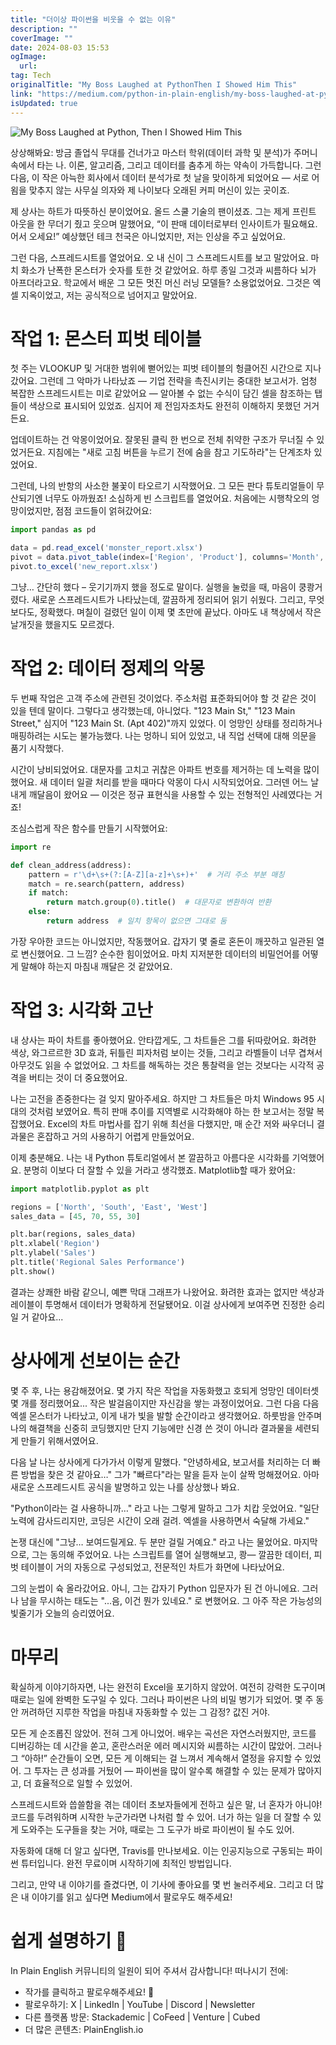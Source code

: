 ```yaml
---
title: "더이상 파이썬을 비웃을 수 없는 이유"
description: ""
coverImage: ""
date: 2024-08-03 15:53
ogImage: 
  url: 
tag: Tech
originalTitle: "My Boss Laughed at PythonThen I Showed Him This"
link: "https://medium.com/python-in-plain-english/my-boss-laughed-at-python-then-i-showed-him-this-3dfcd77a3736"
isUpdated: true
---
```






![My Boss Laughed at Python, Then I Showed Him This](/assets/img/MyBossLaughedatPythonThenIShowedHimThis_0.png)

상상해봐요: 방금 졸업식 무대를 건너가고 마스터 학위(데이터 과학 및 분석)가 주머니 속에서 타는 나. 이론, 알고리즘, 그리고 데이터를 춤추게 하는 약속이 가득합니다. 그런 다음, 이 작은 아늑한 회사에서 데이터 분석가로 첫 날을 맞이하게 되었어요 — 서로 어욈을 맞추지 않는 사무실 의자와 제 나이보다 오래된 커피 머신이 있는 곳이죠.

제 상사는 하트가 따뜻하신 분이었어요. 올드 스쿨 기술의 팬이셨죠. 그는 제게 프린트 아웃을 한 무더기 줬고 웃으며 말했어요, “이 판매 데이터로부터 인사이트가 필요해요. 어서 오세요!” 예상했던 테크 천국은 아니었지만, 저는 인상을 주고 싶었어요.

그런 다음, 스프레드시트를 열었어요. 오 내 신이 그 스프레드시트를 보고 말았어요. 마치 화소가 난폭한 몬스터가 숫자를 토한 것 같았어요. 하루 종일 그것과 씨름하다 뇌가 아프더라고요. 학교에서 배운 그 모든 멋진 머신 러닝 모델들? 소용없었어요. 그것은 엑셀 지옥이었고, 저는 공식적으로 넘어지고 말았어요.

<div class="content-ad"></div>

# 작업 1: 몬스터 피벗 테이블

첫 주는 VLOOKUP 및 거대한 범위에 뻗어있는 피벗 테이블의 헝클어진 시간으로 지나갔어요. 그런데 그 악마가 나타났죠 — 기업 전략을 촉진시키는 중대한 보고서가. 엄청 복잡한 스프레드시트는 미로 같았어요 — 알아볼 수 없는 수식이 담긴 셀을 참조하는 탭들이 색상으로 표시되어 있었죠. 심지어 제 전임자조차도 완전히 이해하지 못했던 거거든요.

업데이트하는 건 악몽이었어요. 잘못된 클릭 한 번으로 전체 취약한 구조가 무너질 수 있었거든요. 지침에는 "새로 고침 버튼을 누르기 전에 숨을 참고 기도하라"는 단계조차 있었어요.

그런데, 나의 반항의 사소한 불꽃이 타오르기 시작했어요. 그 모든 판다 튜토리얼들이 무산되기엔 너무도 아까웠죠! 소심하게 빈 스크립트를 열었어요. 처음에는 시행착오의 엉망이었지만, 점점 코드들이 얽혀갔어요:

<div class="content-ad"></div>

```js
import pandas as pd

data = pd.read_excel('monster_report.xlsx')
pivot = data.pivot_table(index=['Region', 'Product'], columns='Month', values='Sales', aggfunc='sum')
pivot.to_excel('new_report.xlsx')
```

그냥… 간단히 했다 – 웃기기까지 했을 정도로 말이다. 실행을 눌렀을 때, 마음이 쿵쾅거렸다. 새로운 스프레드시트가 나타났는데, 깔끔하게 정리되어 읽기 쉬웠다. 그리고, 무엇보다도, 정확했다. 며칠이 걸렸던 일이 이제 몇 초만에 끝났다. 아마도 내 책상에서 작은 날개짓을 했을지도 모르겠다.

# 작업 2: 데이터 정제의 악몽

두 번째 작업은 고객 주소에 관련된 것이었다. 주소처럼 표준화되어야 할 것 같은 것이 있을 텐데 말이다. 그렇다고 생각했는데, 아니었다. "123 Main St," "123 Main Street," 심지어 "123 Main St. (Apt 402)"까지 있었다. 이 엉망인 상태를 정리하거나 매핑하려는 시도는 불가능했다. 나는 멍하니 되어 있었고, 내 직업 선택에 대해 의문을 품기 시작했다.

<div class="content-ad"></div>

시간이 낭비되었어요. 대문자를 고치고 귀찮은 아파트 번호를 제거하는 데 노력을 많이 했어요. 새 데이터 일괄 처리를 받을 때마다 악몽이 다시 시작되었어요. 그러덴 어느 날 내게 깨달음이 왔어요 — 이것은 정규 표현식을 사용할 수 있는 전형적인 사례였다는 거죠!

조심스럽게 작은 함수를 만들기 시작했어요:

```python
import re

def clean_address(address):
    pattern = r'\d+\s+(?:[A-Z][a-z]+\s+)+'  # 거리 주소 부분 매칭
    match = re.search(pattern, address)
    if match:
        return match.group(0).title()  # 대문자로 변환하여 반환
    else:
        return address  # 일치 항목이 없으면 그대로 둠
```

가장 우아한 코드는 아니었지만, 작동했어요. 갑자기 몇 줄로 혼돈이 깨끗하고 일관된 열로 변신했어요. 그 느낌? 순수한 힘이었어요. 마치 지저분한 데이터의 비밀언어를 어떻게 말해야 하는지 마침내 깨달은 것 같았어요.

<div class="content-ad"></div>

# 작업 3: 시각화 고난

내 상사는 파이 차트를 좋아했어요. 안타깝게도, 그 차트들은 그를 뒤따랐어요. 화려한 색상, 와그르르한 3D 효과, 뒤틀린 피자처럼 보이는 것들, 그리고 라벨들이 너무 겹쳐서 아무것도 읽을 수 없었어요. 그 차트를 해독하는 것은 통찰력을 얻는 것보다는 시각적 공격을 버티는 것이 더 중요했어요.

나는 고전을 존중한다는 걸 잊지 말아주세요. 하지만 그 차트들은 마치 Windows 95 시대의 것처럼 보였어요. 특히 판매 추이를 지역별로 시각화해야 하는 한 보고서는 정말 복잡했어요. Excel의 차트 마법사를 잡기 위해 최선을 다했지만, 매 순간 저와 싸우더니 결과물은 혼잡하고 거의 사용하기 어렵게 만들었어요.

이제 충분해요. 나는 내 Python 튜토리얼에서 본 깔끔하고 아름다운 시각화를 기억했어요. 분명히 이보다 더 잘할 수 있을 거라고 생각했죠. Matplotlib할 때가 왔어요:

<div class="content-ad"></div>

```python
import matplotlib.pyplot as plt

regions = ['North', 'South', 'East', 'West']
sales_data = [45, 70, 55, 30]

plt.bar(regions, sales_data)
plt.xlabel('Region')
plt.ylabel('Sales')
plt.title('Regional Sales Performance')
plt.show()
```

결과는 상쾌한 바람 같으니, 예쁜 막대 그래프가 나왔어요. 화려한 효과는 없지만 색상과 레이블이 투명해서 데이터가 명확하게 전달됐어요. 이걸 상사에게 보여주면 진정한 승리일 거 같아요...

# 상사에게 선보이는 순간

몇 주 후, 나는 용감해졌어요. 몇 가지 작은 작업을 자동화했고 호되게 엉망인 데이터셋 몇 개를 정리했어요... 작은 발걸음이지만 자신감을 쌓는 과정이었어요. 그런 다음 다음 엑셀 몬스터가 나타났고, 이게 내가 빛을 발할 순간이라고 생각했어요. 하룻밤을 안주며 나의 해결책을 신중히 코딩했지만 단지 기능에만 신경 쓴 것이 아니라 결과물을 세련되게 만들기 위해서였어요.

<div class="content-ad"></div>

다음 날 나는 상사에게 다가가서 이렇게 말했다. "안녕하세요, 보고서를 처리하는 더 빠른 방법을 찾은 것 같아요…" 그가 "빠르다"라는 말을 듣자 눈이 살짝 멍해졌어요. 아마 새로운 스프레드시트 공식을 발명하고 있는 나를 상상했나 봐요.

"Python이라는 걸 사용하니까…" 라고 나는 그렇게 말하고 그가 치캅 웃었어요. "일단 노력에 감사드리지만, 코딩은 시간이 오래 걸려. 엑셀을 사용하면서 숙달해 가세요."

논쟁 대신에 "그냥… 보여드릴게요. 두 분만 걸릴 거예요." 라고 나는 물었어요. 마지막으로, 그는 동의해 주었어요. 나는 스크립트를 열어 실행해보고, 쾅— 깔끔한 데이터, 피벗 테이블이 거의 자동으로 구성되었고, 전문적인 차트가 화면에 나타났어요.

그의 눈썹이 슉 올라갔어요. 아니, 그는 갑자기 Python 입문자가 된 건 아니에요. 그러나 남을 무시하는 태도는 "...음, 이건 뭔가 있네요." 로 변했어요. 그 아주 작은 가능성의 빛줄기가 오늘의 승리였어요.

<div class="content-ad"></div>

# 마무리

확실하게 이야기하자면, 나는 완전히 Excel을 포기하지 않았어. 여전히 강력한 도구이며 때로는 일에 완벽한 도구일 수 있다. 그러나 파이썬은 나의 비밀 병기가 되었어. 몇 주 동안 꺼려하던 지루한 작업을 마침내 자동화할 수 있는 그 감정? 값진 거야.

모든 게 순조롭진 않았어. 전혀 그게 아니었어. 배우는 곡선은 자연스러웠지만, 코드를 디버깅하는 데 시간을 쏟고, 혼란스러운 에러 메시지와 씨름하는 시간이 많았어. 그러나 그 “아하!” 순간들이 오면, 모든 게 이해되는 걸 느껴서 계속해서 열정을 유지할 수 있었어. 그 투자는 큰 성과를 거뒀어 — 파이썬을 많이 알수록 해결할 수 있는 문제가 많아지고, 더 효율적으로 일할 수 있었어.

스프레드시트와 씁쓸함을 겪는 데이터 초보자들에게 전하고 싶은 말, 너 혼자가 아니야! 코드를 두려워하며 시작한 누군가라면 나처럼 할 수 있어. 너가 하는 일을 더 잘할 수 있게 도와주는 도구들을 찾는 거야, 때로는 그 도구가 바로 파이썬이 될 수도 있어.

<div class="content-ad"></div>

자동화에 대해 더 알고 싶다면, Travis를 만나보세요. 이는 인공지능으로 구동되는 파이썬 튜터입니다. 완전 무료이며 시작하기에 최적인 방법입니다.

그리고, 만약 내 이야기를 즐겼다면, 이 기사에 좋아요를 몇 번 눌러주세요. 그리고 더 많은 내 이야기를 읽고 싶다면 Medium에서 팔로우도 해주세요!

# 쉽게 설명하기 🚀

In Plain English 커뮤니티의 일원이 되어 주셔서 감사합니다! 떠나시기 전에:

<div class="content-ad"></div>

- 작가를 클릭하고 팔로우해주세요! 👏️️
- 팔로우하기: X | LinkedIn | YouTube | Discord | Newsletter
- 다른 플랫폼 방문: Stackademic | CoFeed | Venture | Cubed
- 더 많은 콘텐츠: PlainEnglish.io
